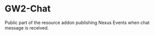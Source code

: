 # GW2-Chat
Public part of the resource addon publishing Nexus Events when chat message is received.
